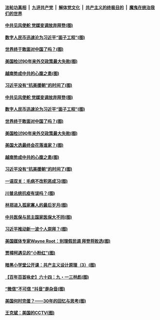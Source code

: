 

####  [法轮功真相](../../../../basic/blob/master/README.md?t=10242231) &nbsp;|&nbsp; [九评共产党](../../../../9ping.md/blob/master/README.md?t=10242231) &nbsp;|&nbsp; [解体党文化](../../../../jtdwh.md/blob/master/README.md?t=10242231)  &nbsp;|&nbsp; [共产主义的终极目的](../../../../gczydzjmd.md/blob/master/README.md?t=10242231) &nbsp;|&nbsp; [魔鬼在统治我们的世界](../../../../mgztzwmdsj.md/blob/master/README.md?t=10242231) 

#### [中共见风使舵 党媒变调放弃拜登(图)](../pages/p4/950258.md?t=10242231) 

#### [数字人民币迅速沦为习近平“面子工程”(图)](../pages/p4/950224.md?t=10242231) 

#### [世界终于敢面对中国了吗？(图)](../pages/p4/950191.md?t=10242231) 

#### [美国检讨90年来外交政策最大失败(图)](../pages/p4/950210.md?t=10242231) 

#### [越南势成中共的心腹之患(图)](../pages/p4/950194.md?t=10242231) 

#### [习近平没有“抗美援朝”的时间了(图)](../pages/p4/950134.md?t=10242231) 

#### [中共见风使舵 党媒变调放弃拜登(图)](../pages/p4/950258.md?t=10242231) 

#### [数字人民币迅速沦为习近平“面子工程”(图)](../pages/p4/950224.md?t=10242231) 

#### [世界终于敢面对中国了吗？(图)](../pages/p4/950191.md?t=10242231) 

#### [美国检讨90年来外交政策最大失败(图)](../pages/p4/950210.md?t=10242231) 

#### [美国大选最终会花落谁家？(图)](../pages/p4/950199.md?t=10242231) 

#### [越南势成中共的心腹之患(图)](../pages/p4/950194.md?t=10242231) 

#### [习近平没有“抗美援朝”的时间了(图)](../pages/p4/950134.md?t=10242231) 

#### [一语双关：毛病不改积恶成习(图)](../pages/p4/950127.md?t=10242231) 

#### [川普总统抗疫有误吗？(图)](../pages/p4/950096.md?t=10242231) 

#### [林郑进入孤家寡人的最后岁月(图)](../pages/p4/950078.md?t=10242231) 

#### [中共医保与民主国家医保大不同(图)](../pages/p4/950077.md?t=10242231) 

#### [习近平推动新一波个人崇拜？(图)](../pages/p4/950075.md?t=10242231) 

#### [美国媒体专家Wayne Root：别理假民调 拜登将败选(图)](../pages/p4/950100.md?t=10242231) 

#### [贾樟柯遇见的“小粉红”(图)](../pages/p4/950088.md?t=10242231) 

#### [暗黑小学堂公开课：共产主义设计原理（3）(图)](../pages/p4/950074.md?t=10242231) 

#### [【百年百首咏史】六十四：九・一三林彪(图)](../pages/p4/950079.md?t=10242231) 

#### [“微信”不可信 “抖音”是杂音(图)](../pages/p4/950014.md?t=10242231) 

#### [美国何时完蛋？——30年的回忆与思考(图)](../pages/p4/950013.md?t=10242231) 

#### [王克斌：美国的CCTV(图)](../pages/p4/950011.md?t=10242231) 


